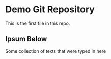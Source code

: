 # Demo Git Repository

This is the first file in this repo.

## Ipsum Below

Some collection of texts that were typed in here



